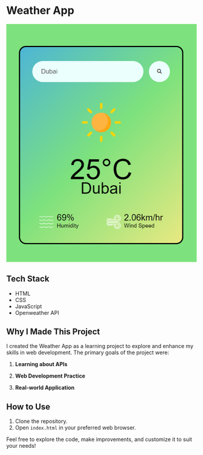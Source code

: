 # Weather App

<img src="./valid.png"></img>


## Tech Stack
- HTML
- CSS
- JavaScript
- Openweather API

## Why I Made This Project

I created the Weather App as a learning project to explore and enhance my skills in web development. The primary goals of the project were:

1. **Learning about APIs** 

2. **Web Development Practice**

3. **Real-world Application** 

## How to Use
1. Clone the repository.
2. Open `index.html` in your preferred web browser.

Feel free to explore the code, make improvements, and customize it to suit your needs!